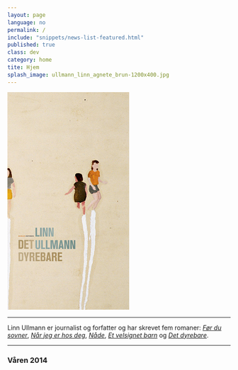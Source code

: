 ```yaml
---
layout: page
language: no
permalink: /
include: "snippets/news-list-featured.html"
published: true
class: dev
category: home
tite: Hjem
splash_image: ullmann_linn_agnete_brun-1200x400.jpg
---
```


[![The Cold Song](/assets/img/cover/det-dyrebare-no-hb-M.jpg)](/boker/2011/03/15/det-dyrebare/)

---
Linn Ullmann er journalist og forfatter og har skrevet fem romaner: [*Før du sovner*](/boker/1998/04/15/for-du-sovner/), [*Når jeg er hos deg*](/boker/2001/03/31/nar-jeg-er-hos-deg/), [*Nåde*](/boker/2002/12/18/nade/), [*Et velsignet barn*](/boker/2005/08/11/et-velsignet-barn/) og [*Det dyrebare*](/boker/2011/03/15/det-dyrebare/).

---

### Våren 2014